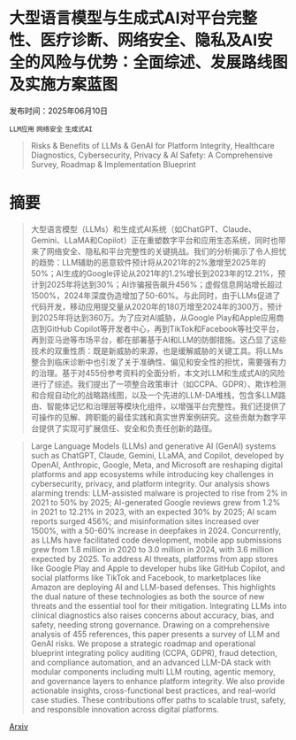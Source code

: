 # 大型语言模型与生成式AI对平台完整性、医疗诊断、网络安全、隐私及AI安全的风险与优势：全面综述、发展路线图及实施方案蓝图

发布时间：2025年06月10日

`LLM应用` `网络安全` `生成式AI`

> Risks & Benefits of LLMs & GenAI for Platform Integrity, Healthcare Diagnostics, Cybersecurity, Privacy & AI Safety: A Comprehensive Survey, Roadmap & Implementation Blueprint

# 摘要

> 大型语言模型（LLMs）和生成式AI系统（如ChatGPT、Claude、Gemini、LLaMA和Copilot）正在重塑数字平台和应用生态系统，同时也带来了网络安全、隐私和平台完整性的关键挑战。我们的分析揭示了令人担忧的趋势：LLM辅助的恶意软件预计将从2021年的2%激增至2025年的50%；AI生成的Google评论从2021年的1.2%增长到2023年的12.21%，预计到2025年将达到30%；AI诈骗报告飙升456%；虚假信息网站增长超过1500%，2024年深度伪造增加了50-60%。与此同时，由于LLMs促进了代码开发，移动应用提交量从2020年的180万增至2024年的300万，预计到2025年将达到360万。为了应对AI威胁，从Google Play和Apple应用商店到GitHub Copilot等开发者中心，再到TikTok和Facebook等社交平台，再到亚马逊等市场平台，都在部署基于AI和LLM的防御措施。这凸显了这些技术的双重性质：既是新威胁的来源，也是缓解威胁的关键工具。将LLMs整合到临床诊断中也引发了关于准确性、偏见和安全性的担忧，需要强有力的治理。基于对455份参考资料的全面分析，本文对LLM和生成式AI的风险进行了综述。我们提出了一项整合政策审计（如CCPA、GDPR）、欺诈检测和合规自动化的战略路线图，以及一个先进的LLM-DA堆栈，包含多LLM路由、智能体记忆和治理层等模块化组件，以增强平台完整性。我们还提供了可操作的见解、跨职能的最佳实践和真实世界案例研究。这些贡献为数字平台提供了实现可扩展信任、安全和负责任创新的路径。

> Large Language Models (LLMs) and generative AI (GenAI) systems such as ChatGPT, Claude, Gemini, LLaMA, and Copilot, developed by OpenAI, Anthropic, Google, Meta, and Microsoft are reshaping digital platforms and app ecosystems while introducing key challenges in cybersecurity, privacy, and platform integrity. Our analysis shows alarming trends: LLM-assisted malware is projected to rise from 2% in 2021 to 50% by 2025; AI-generated Google reviews grew from 1.2% in 2021 to 12.21% in 2023, with an expected 30% by 2025; AI scam reports surged 456%; and misinformation sites increased over 1500%, with a 50-60% increase in deepfakes in 2024. Concurrently, as LLMs have facilitated code development, mobile app submissions grew from 1.8 million in 2020 to 3.0 million in 2024, with 3.6 million expected by 2025. To address AI threats, platforms from app stores like Google Play and Apple to developer hubs like GitHub Copilot, and social platforms like TikTok and Facebook, to marketplaces like Amazon are deploying AI and LLM-based defenses. This highlights the dual nature of these technologies as both the source of new threats and the essential tool for their mitigation. Integrating LLMs into clinical diagnostics also raises concerns about accuracy, bias, and safety, needing strong governance. Drawing on a comprehensive analysis of 455 references, this paper presents a survey of LLM and GenAI risks. We propose a strategic roadmap and operational blueprint integrating policy auditing (CCPA, GDPR), fraud detection, and compliance automation, and an advanced LLM-DA stack with modular components including multi LLM routing, agentic memory, and governance layers to enhance platform integrity. We also provide actionable insights, cross-functional best practices, and real-world case studies. These contributions offer paths to scalable trust, safety, and responsible innovation across digital platforms.

[Arxiv](https://arxiv.org/abs/2506.12088)